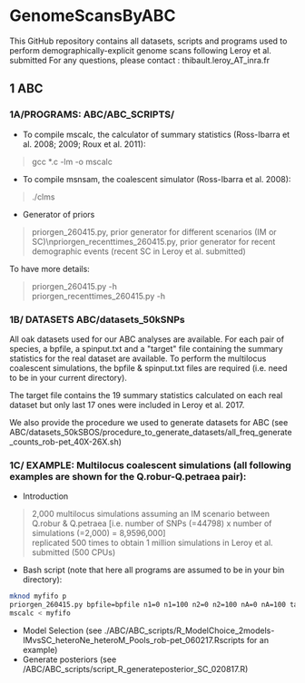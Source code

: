 # GenomeScansByABC
This GitHub repository contains all datasets, scripts and programs used to perform demographically-explicit genome scans following Leroy et al. submitted
For any questions, please contact : thibault.leroy\_AT\_inra.fr

## 1 ABC
### 1A/PROGRAMS: ABC/ABC_SCRIPTS/
 
- To compile mscalc, the calculator of summary statistics (Ross-Ibarra et al. 2008; 2009; Roux et al. 2011):
 
 >gcc *.c -lm -o mscalc
 
- To compile msnsam, the coalescent simulator (Ross-Ibarra et al. 2008):
 
 >./clms
 
- Generator of priors
>priorgen\_260415.py, prior generator for different scenarios (IM or SC)\npriorgen\_recenttimes\_260415.py, prior generator for recent demographic events (recent SC in Leroy et al. submitted)

To have more details: 
>priorgen\_260415.py -h <br>
priorgen\_recenttimes\_260415.py -h
  
 
### 1B/ DATASETS ABC/datasets\_50kSNPs
 
All oak datasets used for our ABC analyses are available. For each pair of species, a bpfile, a spinput.txt and a "target" file containing the summary statistics for the real dataset are available. To perform the multilocus coalescent simulations, the bpfile & spinput.txt files are required (i.e. need to be in your current directory). 
  
The target file contains the 19 summary statistics calculated on each real dataset but only last 17 ones were included in Leroy et al. 2017.

We also provide the procedure we used to generate datasets for ABC (see ABC/datasets\_50kSBOS/procedure\_to\_generate\_datasets/all\_freq\_generate\_counts\_rob-pet\_40X-26X.sh)

### 1C/ EXAMPLE: Multilocus coalescent simulations (all following examples are shown for the Q.robur-Q.petraea pair):
 - Introduction

>2,000 multilocus simulations assuming an IM scenario between Q.robur & Q.petraea [i.e. number of SNPs (=44798) x number of simulations (=2,000) = 8,9596,000] <br> replicated 500 times to obtain 1 million simulations in Leroy et al. submitted (500 CPUs)

 - Bash script (note that here all programs are assumed to be in your bin directory):
 ```bash
mknod myfifo p
priorgen_260415.py bpfile=bpfile n1=0 n1=100 n2=0 n2=100 nA=0 nA=100 tau=0 tau=100 M1=0 M1=100 M2=0 M2=100 shape1=0 shape1=100 shape2=0 shape2=500 model=IM nreps=44798 Nvariation=hetero Mvariation=hetero symMig=asym parameters=priorfile | msnsam tbs 89596000 -s 1 -I 2 tbs tbs 0 -m 1 2 tbs -m 2 1 tbs -n 1 tbs -n 2 tbs -ej tbs 2 1 -eN tbs tbs >myfifo &
mscalc < myfifo
```
- Model Selection (see ./ABC/ABC\_scripts/R\_ModelChoice\_2models-IMvsSC\_heteroNe\_heteroM\_Pools\_rob-pet\_060217.Rscripts for an example)
- Generate posteriors (see /ABC/ABC\_scripts/script\_R\_generateposterior\_SC\_020817.R)
 
